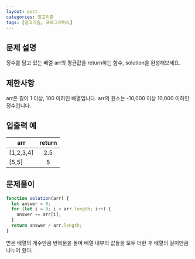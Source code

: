 ```yaml
---
layout: post
categories: 알고리즘
tags: [알고리즘, 프로그래머스]
---
```


## 문제 설명

정수를 담고 있는 배열 arr의 평균값을 return하는 함수, solution을 완성해보세요.

## 제한사항

arr은 길이 1 이상, 100 이하인 배열입니다.
arr의 원소는 -10,000 이상 10,000 이하인 정수입니다.

## 입출력 예

<table class="table">
        <thead><tr>
<th>arr</th>
<th style="text-align: center">return</th>
</tr>
</thead>
        <tbody><tr>
<td>[1,2,3,4]</td>
<td style="text-align: center">2.5</td>
</tr>
<tr>
<td>[5,5]</td>
<td style="text-align: center">5</td>
</tr>
</tbody>
      </table>

## 문제풀이

```javascript
function solution(arr) {
  let answer = 0;
  for (let i = 0; i < arr.length; i++) {
    answer += arr[i];
  }
  return answer / arr.length;
}
```

받은 배열의 개수만큼 반복문을 돌며 배열 내부의 값들을 모두 더한 후 배열의 길이만큼 나누어 줬다.